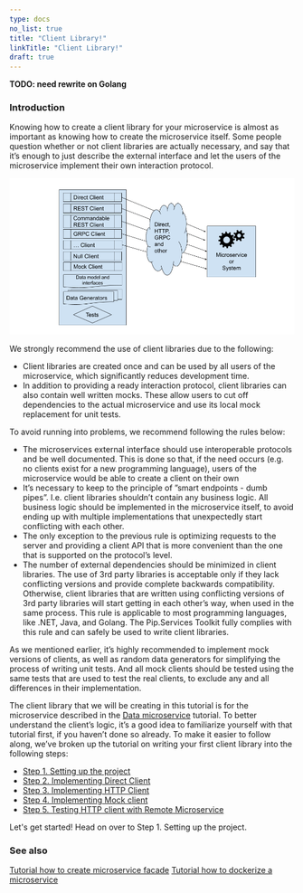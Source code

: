 ```yaml
---
type: docs
no_list: true
title: "Client Library!"
linkTitle: "Client Library!"
draft: true
---
```


**TODO: need rewrite on Golang**

### Introduction

Knowing how to create a client library for your microservice is almost as important as knowing how to create the microservice itself. Some people question whether or not client libraries are actually necessary, and say that it’s enough to just describe the external interface and let the users of the microservice implement their own interaction protocol.

![Client Library Diagram](/images/tutorials/client_library/client_library_diagram.png)

We strongly recommend the use of client libraries due to the following:

- Client libraries are created once and can be used by all users of the microservice, which significantly reduces development time.
- In addition to providing a ready interaction protocol, client libraries can also contain well written mocks. These allow users to cut off dependencies to the actual microservice and use its local mock replacement for unit tests.

To avoid running into problems, we recommend following the rules below:

- The microservices external interface should use interoperable protocols and be well documented. This is done so that, if the need occurs (e.g. no clients exist for a new programming language), users of the microservice would be able to create a client on their own
- It’s necessary to keep to the principle of ”smart endpoints - dumb pipes”. I.e. client libraries shouldn’t contain any business logic. All business logic should be implemented in the microservice itself, to avoid ending up with multiple implementations that unexpectedly start conflicting with each other.
- The only exception to the previous rule is optimizing requests to the server and providing a client API that is more convenient than the one that is supported on the protocol’s level.
- The number of external dependencies should be minimized in client libraries. The use of 3rd party libraries is acceptable only if they lack conflicting versions and provide complete backwards compatibility. Otherwise, client libraries that are written using conflicting versions of 3rd party libraries will start getting in each other’s way, when used in the same process. This rule is applicable to most programming languages, like .NET, Java, and Golang. The Pip.Services Toolkit fully complies with this rule and can safely be used to write client libraries.

As we mentioned earlier, it’s highly recommended to implement mock versions of clients, as well as random data generators for simplifying the process of writing unit tests. And all mock clients should be tested using the same tests that are used to test the real clients, to exclude any and all differences in their implementation.

The client library that we will be creating in this tutorial is for the microservice described in the [Data microservice](../data_microservice) tutorial. To better understand the client’s logic, it’s a good idea to familiarize yourself with that tutorial first, if you haven’t done so already. 
To make it easier to follow along, we’ve broken up the tutorial on writing your first client library into the following steps:

- [Step 1. Setting up the project](step1)
- [Step 2. Implementing Direct Client](step2)
- [Step 3. Implementing HTTP Client](step3)
- [Step 4. Implementing Mock client](step4)
- [Step 5. Testing HTTP client with Remote Microservice](step5)

Let's get started! Head on over to Step 1. Setting up the project.

### See also

[Tutorial how to create microservice facade](../microservice_facade)
[Tutorial how to dockerize a microservice](../microservice_dockerization)
